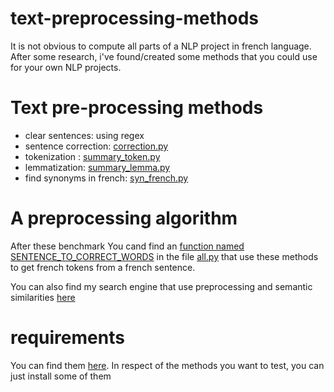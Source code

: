 # text-preprocessing-methods
It is not obvious to compute all parts of a NLP project in french language. After some research, i've found/created some methods that you could use for your own NLP projects.

# Text pre-processing methods
- clear sentences: using regex
- sentence correction: [correction.py](https://github.com/Hermann-web/text-preprocessing-methods-for-NLP-search-engine/blob/main/correcteur.py)
- tokenization : [summary_token.py](https://github.com/Hermann-web/text-preprocessing-methods-for-NLP-search-engine/blob/main/summary_token.py)
- lemmatization: [summary_lemma.py](https://github.com/Hermann-web/text-preprocessing-methods-for-NLP-search-engine/blob/main/summary_lemma.py)
- find synonyms in french: [syn_french.py](https://github.com/Hermann-web/text-preprocessing-methods-for-NLP-search-engine/blob/main/syn_french.py)

# A preprocessing algorithm
After these benchmark You cand find an [function named SENTENCE_TO_CORRECT_WORDS](https://github.com/Hermann-web/text-preprocessing-methods-for-NLP-search-engine/blob/main/all.py#LC146) in the file [all.py](https://github.com/Hermann-web/text-preprocessing-methods-for-NLP-search-engine/blob/main/all.py) that use these methods to get french tokens from a french sentence.

You can also find my search engine that use preprocessing and semantic similarities [here](https://github.com/Hermann-web/Search-engine-with-python-nlp)

# requirements
You can find them [here](https://github.com/Hermann-web/text-preprocessing-methods-for-NLP-search-engine/blob/main/requirements.txt). In respect of the methods you want to test, you can just install some of them
